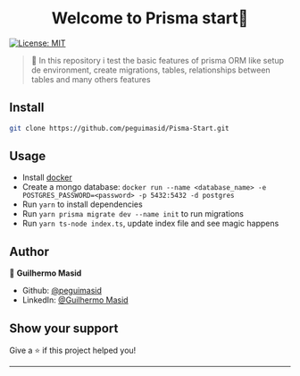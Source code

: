 <h1 align="center">Welcome to Prisma start👋</h1>
<p>
  <a href="#" target="_blank">
    <img alt="License: MIT" src="https://img.shields.io/badge/License-MIT-yellow.svg" />
  </a>
</p>

> 💎 In this repository i test the basic features of prisma ORM like setup de environment, create migrations, tables, relationships between tables and many others features

## Install

```sh
git clone https://github.com/peguimasid/Pisma-Start.git
```

## Usage

- Install [docker](https://docs.docker.com/get-docker/)
- Create a mongo database: `docker run --name <database_name> -e POSTGRES_PASSWORD=<password> -p 5432:5432 -d postgres`
- Run `yarn` to install dependencies
- Run `yarn prisma migrate dev --name init` to run migrations
- Run `yarn ts-node index.ts`, update index file and see magic happens

## Author

👤 **Guilhermo Masid**

- Github: [@peguimasid](https://github.com/peguimasid)
- LinkedIn: [@Guilhermo Masid](https://www.linkedin.com/in/guilhermo-masid-494677b8/)

## Show your support

Give a ⭐️ if this project helped you!

---
